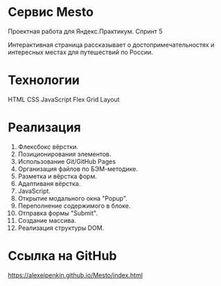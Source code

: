# Сервис Mesto
Проектная работа для Яндекс.Практикум. 
Спринт 5

Интерактивная страница рассказывает о достопримечательностях и интересных местах для путешествий по России.

# Технологии
HTML
CSS
JavaScript
Flex
Grid Layout

# Реализация
1. Флексбокс вёрстки.
2. Позиционирования элементов.
3. Использование Git/GitHub Pages
4. Организация файлов по БЭМ-методике.
5. Разметка и вёрстка форм.
6. Адаптиваня вёрстка.
7. JavaScript.
8. Открытие модального окна "Popup".
9. Переполнение содержимого в блоке.
10. Отправка формы "Submit".
11. Создание массива.
12. Реализация структуры DOM.

# Ссылка на GitHub
https://alexeipenkin.github.io/Mesto/index.html